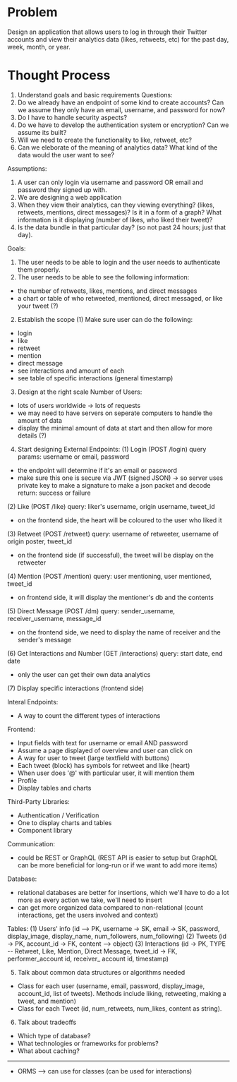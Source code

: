 # Problem
Design an application that allows users to log in through their Twitter accounts and view their analytics data (likes, retweets, etc) for the past day, week, month, or year.

# Thought Process
1. Understand goals and basic requirements
Questions:
1. Do we already have an endpoint of some kind to create accounts? Can we assume they only have an email, username, and password for now?
2. Do I have to handle security aspects? 
3. Do we have to develop the authentication system or encryption? Can we assume its built? 
4. Will we need to create the functionality to like, retweet, etc?
5. Can we eleborate of the meaning of analytics data? What kind of the data would the user want to see?

Assumptions:
1. A user can only login via username and password OR email and password they signed up with. 
2. We are designing a web application
3. When they view their analytics, can they viewing everything? (likes, retweets, mentions, direct messages)? Is it in a form of a graph? What information is it displaying (number of likes, who liked their tweet)?
4. Is the data bundle in that particular day? (so not past 24 hours; just that day). 

Goals:
1. The user needs to be able to login and the user needs to authenticate them properly.
2. The user needs to be able to see the following information:
- the number of retweets, likes, mentions, and direct messages 
- a chart or table of who retweeted, mentioned, direct messaged, or like your tweet (?)

2. Establish the scope 
(1) Make sure user can do the following:
- login
- like
- retweet
- mention
- direct message
- see interactions and amount of each
- see table of specific interactions (general timestamp)

3. Design at the right scale
Number of Users: 
- lots of users worldwide -> lots of requests 
- we may need to have servers on seperate computers to handle the amount of data 
- display the minimal amount of data at start and then allow for more details (?)

4. Start designing
External Endpoints:
(1) Login (POST /login) 
query params: username or email, password
- the endpoint will determine if it's an email or password
- make sure this one is secure via JWT (signed JSON) -> so server uses private key to make a signature to make a json packet and decode 
return: success or failure

(2) Like (POST /like) 
query: liker's username, origin username, tweet_id
- on the frontend side, the heart will be coloured to the user who liked it

(3) Retweet (POST /retweet)
query: username of retweeter, username of origin poster, tweet_id 
- on the frontend side (if successful), the tweet will be display on the retweeter 

(4) Mention (POST /mention)
query: user mentioning, user mentioned, tweet_id
- on frontend side, it will display the mentioner's db and the contents 

(5) Direct Message (POST /dm)
query: sender_username, receiver_username, message_id
- on the frontend side, we need to display the name of receiver and the sender's message

(6) Get Interactions and Number (GET /interactions)
query: start date, end date
- only the user can get their own data analytics

(7) Display specific interactions (frontend side)

Interal Endpoints:
- A way to count the different types of interactions

Frontend:
- Input fields with text for username or email AND password
- Assume a page displayed of overview and user can click on 
- A way for user to tweet (large textfield with buttons)
- Each tweet (block) has symbols for retweet and like (heart)
- When user does '@' with particular user, it will mention them
- Profile 
- Display tables and charts

Third-Party Libraries:
- Authentication / Verification
- One to display charts and tables 
- Component library 

Communication:
- could be REST or GraphQL (REST API is easier to setup but GraphQL can be more beneficial for long-run or if we want to add more items)

Database:
- relational databases are better for insertions, which we'll have to do a lot more as every action we take, we'll need to insert
- can get more organized data compared to non-relational (count interactions, get the users involved and context)

Tables:
(1) Users' info (id --> PK, username -> SK, email -> SK, password, display_image, display_name, num_followers, num_following)
(2) Tweets (id -> PK, account_id -> FK, content --> object)
(3) Interactions (id -> PK, TYPE -- Retweet, Like, Mention, Direct Message, tweet_id -> FK, performer_account id, receiver_ account id, timestamp)

5. Talk about common data structures or algorithms needed
- Class for each user (username, email, password, display_image, account_id, list of tweets). Methods include liking, retweeting, making a tweet, and mention)
- Class for each Tweet (id, num_retweets, num_likes, content as string). 

6. Talk about tradeoffs
- Which type of database?
- What technologies or frameworks for problems?
- What about caching? 
____
- ORMS --> can use for classes (can be used for interactions)